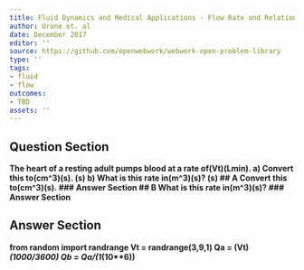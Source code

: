 ```yaml
---
title: Fluid Dynamics and Medical Applications - Flow Rate and Relation to Velocity
author: Urone et. al
date: December 2017
editor: ''
source: https://github.com/openwebwork/webwork-open-problem-library
type: ''
tags:
- fluid
- flow
outcomes:
- TBD
assets: ''
---
```


## Question Section 

<b>
The heart of a resting adult pumps blood at a rate of(Vt)(Lmin). 
a) Convert this to(cm^3)(s).
(s)
b) What is this rate in(m^3)(s)?
(s)
## A
Convert this to(cm^3)(s).
### Answer Section
## B
What is this rate in(m^3)(s)?
### Answer Section


## Answer Section

from random import randrange
Vt = randrange(3,9,1)
Qa = (Vt)*(1000/3600)
Qb = Qa/(1*(10**6))